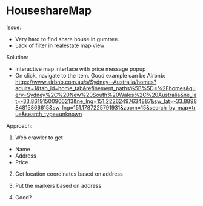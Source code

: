 # HouseshareMap

Issue:
- Very hard to find share house in gumtree.
- Lack of filter in realestate map view

Solution:
- Interactive map interface with price message popup
- On click, navigate to the item.
Good example can be Airbnb: https://www.airbnb.com.au/s/Sydney--Australia/homes?adults=1&tab_id=home_tab&refinement_paths%5B%5D=%2Fhomes&query=Sydney%2C%20New%20South%20Wales%2C%20Australia&ne_lat=-33.86191500906213&ne_lng=151.22262497634887&sw_lat=-33.889884815866615&sw_lng=151.1787225791931&zoom=15&search_by_map=true&search_type=unknown

Approach:
1. Web crawler to get
- Name
- Address
- Price

2. Get location coordinates based on address

3. Put the markers based on address

4. Good?
